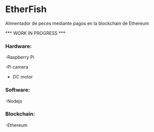 # EtherFish
Alimentador de peces mediante pagos en la blockchain de Ethereum

*** WORK IN PROGRESS ***

### Hardware:

  -Raspberry Pi
  
  -Pi camera
  
  - DC motor

### Software:

  -Nodejs


### Blockchain:

  -Ethereum
